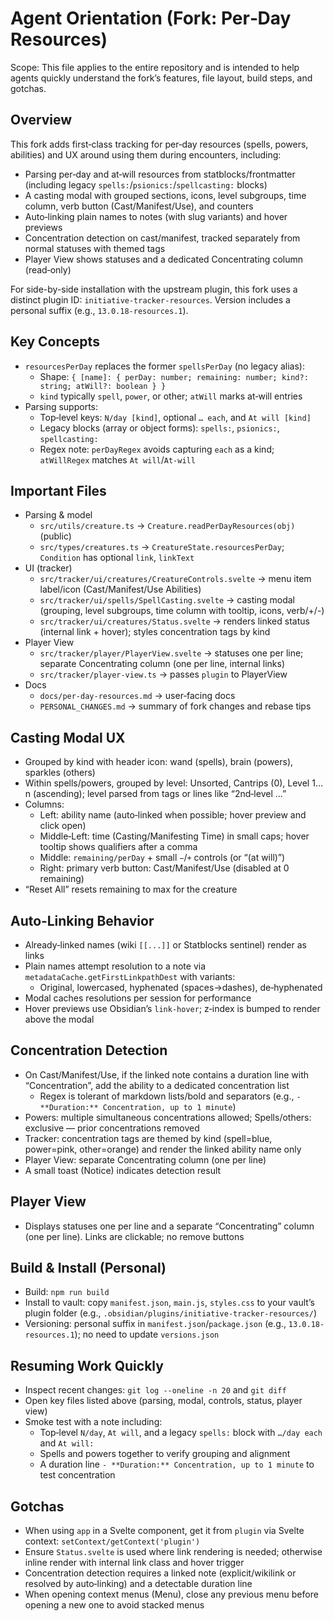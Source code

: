 # Agent Orientation (Fork: Per‑Day Resources)

Scope: This file applies to the entire repository and is intended to help agents quickly understand the fork’s features, file layout, build steps, and gotchas.

## Overview
This fork adds first‑class tracking for per‑day resources (spells, powers, abilities) and UX around using them during encounters, including:
- Parsing per‑day and at‑will resources from statblocks/frontmatter (including legacy `spells:`/`psionics:`/`spellcasting:` blocks)
- A casting modal with grouped sections, icons, level subgroups, time column, verb button (Cast/Manifest/Use), and counters
- Auto‑linking plain names to notes (with slug variants) and hover previews
- Concentration detection on cast/manifest, tracked separately from normal statuses with themed tags
- Player View shows statuses and a dedicated Concentrating column (read‑only)

For side-by-side installation with the upstream plugin, this fork uses a distinct plugin ID: `initiative-tracker-resources`. Version includes a personal suffix (e.g., `13.0.18-resources.1`).

## Key Concepts
- `resourcesPerDay` replaces the former `spellsPerDay` (no legacy alias):
  - Shape: `{ [name]: { perDay: number; remaining: number; kind?: string; atWill?: boolean } }`
  - `kind` typically `spell`, `power`, or other; `atWill` marks at‑will entries
- Parsing supports:
  - Top‑level keys: `N/day [kind]`, optional `… each`, and `At will [kind]`
  - Legacy blocks (array or object forms): `spells:`, `psionics:`, `spellcasting:`
  - Regex note: `perDayRegex` avoids capturing `each` as a kind; `atWillRegex` matches `At will`/`At-will`

## Important Files
- Parsing & model
  - `src/utils/creature.ts` → `Creature.readPerDayResources(obj)` (public)
  - `src/types/creatures.ts` → `CreatureState.resourcesPerDay`; `Condition` has optional `link`, `linkText`
- UI (tracker)
  - `src/tracker/ui/creatures/CreatureControls.svelte` → menu item label/icon (Cast/Manifest/Use Abilities)
  - `src/tracker/ui/spells/SpellCasting.svelte` → casting modal (grouping, level subgroups, time column with tooltip, icons, verb/+/-)
  - `src/tracker/ui/creatures/Status.svelte` → renders linked status (internal link + hover); styles concentration tags by kind
- Player View
  - `src/tracker/player/PlayerView.svelte` → statuses one per line; separate Concentrating column (one per line, internal links)
  - `src/tracker/player-view.ts` → passes `plugin` to PlayerView
- Docs
  - `docs/per-day-resources.md` → user‑facing docs
  - `PERSONAL_CHANGES.md` → summary of fork changes and rebase tips

## Casting Modal UX
- Grouped by kind with header icon: wand (spells), brain (powers), sparkles (others)
- Within spells/powers, grouped by level: Unsorted, Cantrips (0), Level 1…n (ascending); level parsed from tags or lines like “2nd‑level …”
- Columns:
  - Left: ability name (auto‑linked when possible; hover preview and click open)
  - Middle‑Left: time (Casting/Manifesting Time) in small caps; hover tooltip shows qualifiers after a comma
  - Middle: `remaining/perDay` + small `−`/`+` controls (or “(at will)”) 
  - Right: primary verb button: Cast/Manifest/Use (disabled at 0 remaining)
- “Reset All” resets remaining to max for the creature

## Auto‑Linking Behavior
- Already‑linked names (wiki `[[...]]` or Statblocks sentinel) render as links
- Plain names attempt resolution to a note via `metadataCache.getFirstLinkpathDest` with variants:
  - Original, lowercased, hyphenated (spaces→dashes), de‑hyphenated
- Modal caches resolutions per session for performance
- Hover previews use Obsidian’s `link-hover`; z‑index is bumped to render above the modal

## Concentration Detection
- On Cast/Manifest/Use, if the linked note contains a duration line with “Concentration”, add the ability to a dedicated concentration list
  - Regex is tolerant of markdown lists/bold and separators (e.g., `- **Duration:** Concentration, up to 1 minute`)
- Powers: multiple simultaneous concentrations allowed; Spells/others: exclusive — prior concentrations removed
- Tracker: concentration tags are themed by kind (spell=blue, power=pink, other=orange) and render the linked ability name only
- Player View: separate Concentrating column (one per line)
- A small toast (Notice) indicates detection result

## Player View
- Displays statuses one per line and a separate “Concentrating” column (one per line). Links are clickable; no remove buttons

## Build & Install (Personal)
- Build: `npm run build`
- Install to vault: copy `manifest.json`, `main.js`, `styles.css` to your vault’s plugin folder (e.g., `.obsidian/plugins/initiative-tracker-resources/`)
- Versioning: personal suffix in `manifest.json`/`package.json` (e.g., `13.0.18-resources.1`); no need to update `versions.json`

## Resuming Work Quickly
- Inspect recent changes: `git log --oneline -n 20` and `git diff`
- Open key files listed above (parsing, modal, controls, status, player view)
- Smoke test with a note including:
  - Top‑level `N/day`, `At will`, and a legacy `spells:` block with `…/day each` and `At will:`
  - Spells and powers together to verify grouping and alignment
  - A duration line `- **Duration:** Concentration, up to 1 minute` to test concentration

## Gotchas
- When using `app` in a Svelte component, get it from `plugin` via Svelte context: `setContext/getContext('plugin')`
- Ensure `Status.svelte` is used where link rendering is needed; otherwise inline render with internal link class and hover trigger
- Concentration detection requires a linked note (explicit/wikilink or resolved by auto‑linking) and a detectable duration line
- When opening context menus (Menu), close any previous menu before opening a new one to avoid stacked menus
